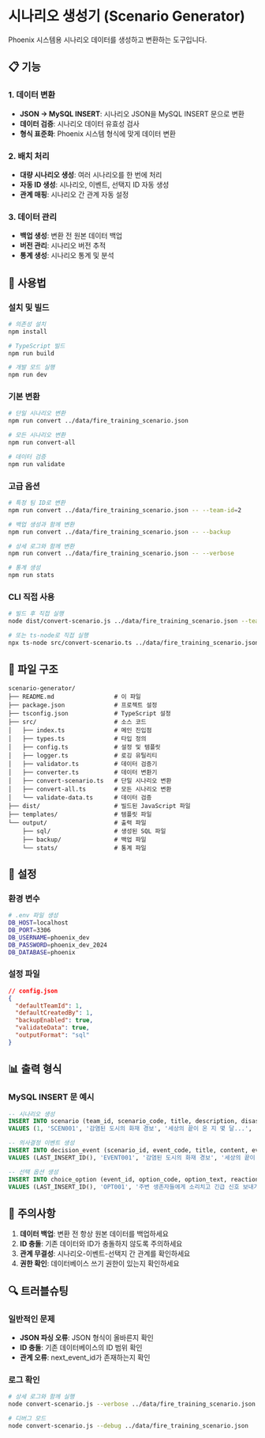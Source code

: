 # 시나리오 생성기 (Scenario Generator)

Phoenix 시스템용 시나리오 데이터를 생성하고 변환하는 도구입니다.

## 📋 기능

### 1. 데이터 변환

- **JSON → MySQL INSERT**: 시나리오 JSON을 MySQL INSERT 문으로 변환
- **데이터 검증**: 시나리오 데이터 유효성 검사
- **형식 표준화**: Phoenix 시스템 형식에 맞게 데이터 변환

### 2. 배치 처리

- **대량 시나리오 생성**: 여러 시나리오를 한 번에 처리
- **자동 ID 생성**: 시나리오, 이벤트, 선택지 ID 자동 생성
- **관계 매핑**: 시나리오 간 관계 자동 설정

### 3. 데이터 관리

- **백업 생성**: 변환 전 원본 데이터 백업
- **버전 관리**: 시나리오 버전 추적
- **통계 생성**: 시나리오 통계 및 분석

## 🚀 사용법

### 설치 및 빌드

```bash
# 의존성 설치
npm install

# TypeScript 빌드
npm run build

# 개발 모드 실행
npm run dev
```

### 기본 변환

```bash
# 단일 시나리오 변환
npm run convert ../data/fire_training_scenario.json

# 모든 시나리오 변환
npm run convert-all

# 데이터 검증
npm run validate
```

### 고급 옵션

```bash
# 특정 팀 ID로 변환
npm run convert ../data/fire_training_scenario.json -- --team-id=2

# 백업 생성과 함께 변환
npm run convert ../data/fire_training_scenario.json -- --backup

# 상세 로그와 함께 변환
npm run convert ../data/fire_training_scenario.json -- --verbose

# 통계 생성
npm run stats
```

### CLI 직접 사용

```bash
# 빌드 후 직접 실행
node dist/convert-scenario.js ../data/fire_training_scenario.json --team-id=2 --backup

# 또는 ts-node로 직접 실행
npx ts-node src/convert-scenario.ts ../data/fire_training_scenario.json --verbose
```

## 📁 파일 구조

```
scenario-generator/
├── README.md                 # 이 파일
├── package.json              # 프로젝트 설정
├── tsconfig.json             # TypeScript 설정
├── src/                      # 소스 코드
│   ├── index.ts              # 메인 진입점
│   ├── types.ts              # 타입 정의
│   ├── config.ts             # 설정 및 템플릿
│   ├── logger.ts             # 로깅 유틸리티
│   ├── validator.ts          # 데이터 검증기
│   ├── converter.ts          # 데이터 변환기
│   ├── convert-scenario.ts   # 단일 시나리오 변환
│   ├── convert-all.ts        # 모든 시나리오 변환
│   └── validate-data.ts      # 데이터 검증
├── dist/                     # 빌드된 JavaScript 파일
├── templates/                # 템플릿 파일
└── output/                   # 출력 파일
    ├── sql/                  # 생성된 SQL 파일
    ├── backup/               # 백업 파일
    └── stats/                # 통계 파일
```

## 🔧 설정

### 환경 변수

```bash
# .env 파일 생성
DB_HOST=localhost
DB_PORT=3306
DB_USERNAME=phoenix_dev
DB_PASSWORD=phoenix_dev_2024
DB_DATABASE=phoenix
```

### 설정 파일

```json
// config.json
{
  "defaultTeamId": 1,
  "defaultCreatedBy": 1,
  "backupEnabled": true,
  "validateData": true,
  "outputFormat": "sql"
}
```

## 📊 출력 형식

### MySQL INSERT 문 예시

```sql
-- 시나리오 생성
INSERT INTO scenario (team_id, scenario_code, title, description, disaster_type, risk_level, difficulty, status, approval_status, created_by, created_at)
VALUES (1, 'SCEN001', '감염된 도시의 화재 경보', '세상의 끝이 온 지 몇 달...', 'fire', 'MEDIUM', 'easy', 'ACTIVE', 'APPROVED', 1, NOW());

-- 의사결정 이벤트 생성
INSERT INTO decision_event (scenario_id, event_code, title, content, event_script, event_order, event_type, created_by, created_at)
VALUES (LAST_INSERT_ID(), 'EVENT001', '감염된 도시의 화재 경보', '세상의 끝이 온 지 몇 달...', '경보가 울리고...', 1, 'CHOICE', 1, NOW());

-- 선택 옵션 생성
INSERT INTO choice_option (event_id, option_code, option_text, reaction_text, next_event_id, points_speed, points_accuracy, exp_reward, is_correct, created_by, created_at)
VALUES (LAST_INSERT_ID(), 'OPT001', '주변 생존자들에게 소리치고 긴급 신호 보내기', '정답! 목소리가 떨리지만...', '#1-2', 10, 10, 50, 1, 1, NOW());
```

## 🚨 주의사항

1. **데이터 백업**: 변환 전 항상 원본 데이터를 백업하세요
2. **ID 충돌**: 기존 데이터와 ID가 충돌하지 않도록 주의하세요
3. **관계 무결성**: 시나리오-이벤트-선택지 간 관계를 확인하세요
4. **권한 확인**: 데이터베이스 쓰기 권한이 있는지 확인하세요

## 🔍 트러블슈팅

### 일반적인 문제

- **JSON 파싱 오류**: JSON 형식이 올바른지 확인
- **ID 충돌**: 기존 데이터베이스의 ID 범위 확인
- **관계 오류**: next_event_id가 존재하는지 확인

### 로그 확인

```bash
# 상세 로그와 함께 실행
node convert-scenario.js --verbose ../data/fire_training_scenario.json

# 디버그 모드
node convert-scenario.js --debug ../data/fire_training_scenario.json
```
